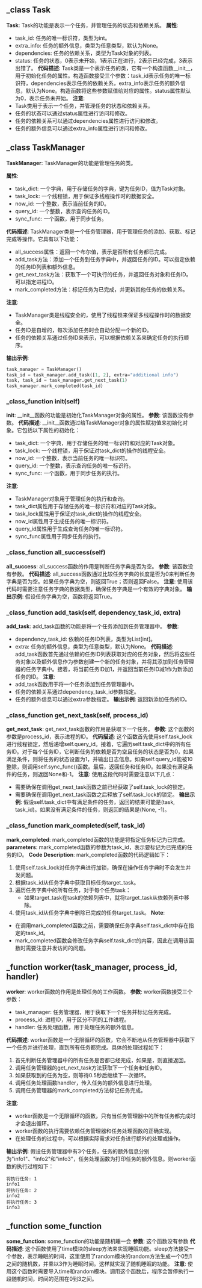 ## _class Task
**Task**: Task的功能是表示一个任务，并管理任务的状态和依赖关系。
**属性**: 
- task_id: 任务的唯一标识符，类型为int。
- extra_info: 任务的额外信息，类型为任意类型，默认为None。
- dependencies: 任务的依赖关系，类型为Task对象的列表。
- status: 任务的状态，0表示未开始，1表示正在进行，2表示已经完成，3表示出错了。
**代码描述**: Task类是一个表示任务的类，它有一个构造函数__init__，用于初始化任务的属性。构造函数接受三个参数：task_id表示任务的唯一标识符，dependencies表示任务的依赖关系，extra_info表示任务的额外信息，默认为None。构造函数将这些参数赋值给对应的属性。status属性默认为0，表示任务未开始。
**注意**: 
- Task类用于表示一个任务，并管理任务的状态和依赖关系。
- 任务的状态可以通过status属性进行访问和修改。
- 任务的依赖关系可以通过dependencies属性进行访问和修改。
- 任务的额外信息可以通过extra_info属性进行访问和修改。
## _class TaskManager
**TaskManager**: TaskManager的功能是管理任务的类。

**属性**: 
- task_dict: 一个字典，用于存储任务的字典，键为任务ID，值为Task对象。
- task_lock: 一个线程锁，用于保证多线程操作时的数据安全。
- now_id: 一个整数，表示当前任务的ID。
- query_id: 一个整数，表示查询任务的ID。
- sync_func: 一个函数，用于同步任务。

**代码描述**: 
TaskManager类是一个任务管理器，用于管理任务的添加、获取、标记完成等操作。它具有以下功能：

- all_success属性：返回一个布尔值，表示是否所有任务都已完成。
- add_task方法：添加一个任务到任务字典中，并返回任务的ID。可以指定依赖的任务ID列表和额外信息。
- get_next_task方法：获取下一个可执行的任务，并返回任务对象和任务ID。可以指定进程ID。
- mark_completed方法：标记任务为已完成，并更新其他任务的依赖关系。

**注意**: 
- TaskManager类是线程安全的，使用了线程锁来保证多线程操作时的数据安全。
- 任务ID是自增的，每次添加任务时会自动分配一个新的ID。
- 任务的依赖关系通过任务ID来表示，可以根据依赖关系来确定任务的执行顺序。

**输出示例**:
```python
task_manager = TaskManager()
task_id = task_manager.add_task([1, 2], extra="additional info")
task, task_id = task_manager.get_next_task(1)
task_manager.mark_completed(task_id)
```
### _class_function __init__(self)
**__init__**: __init__函数的功能是初始化TaskManager对象的属性。
**参数**: 该函数没有参数。
**代码描述**: __init__函数通过给TaskManager对象的属性赋初值来初始化对象。它包括以下属性的初始化：
- task_dict: 一个字典，用于存储任务的唯一标识符和对应的Task对象。
- task_lock: 一个线程锁，用于保证对task_dict的操作的线程安全。
- now_id: 一个整数，表示当前任务的唯一标识符。
- query_id: 一个整数，表示查询任务的唯一标识符。
- sync_func: 一个函数，用于同步任务的执行。

**注意**: 
- TaskManager对象用于管理任务的执行和查询。
- task_dict属性用于存储任务的唯一标识符和对应的Task对象。
- task_lock属性用于保证对task_dict的操作的线程安全。
- now_id属性用于生成任务的唯一标识符。
- query_id属性用于生成查询任务的唯一标识符。
- sync_func属性用于同步任务的执行。
### _class_function all_success(self)
**all_success**: all_success函数的作用是判断任务字典是否为空。
**参数**: 该函数没有参数。
**代码描述**: all_success函数通过比较任务字典的长度是否为0来判断任务字典是否为空。如果任务字典为空，则返回True；否则返回False。
**注意**: 使用该代码时需要注意任务字典的数据类型，确保任务字典是一个有效的字典对象。
**输出示例**: 假设任务字典为空，函数将返回True。
### _class_function add_task(self, dependency_task_id, extra)
**add_task**: add_task函数的功能是将一个任务添加到任务管理器中。
**参数**: 
- dependency_task_id: 依赖的任务ID列表，类型为List[int]。
- extra: 任务的额外信息，类型为任意类型，默认为None。
**代码描述**: add_task函数首先通过依赖的任务ID列表获取对应的任务对象，然后将这些任务对象以及额外信息作为参数创建一个新的任务对象，并将其添加到任务管理器的任务字典中。接着，将当前任务ID加1，并返回当前任务ID减1作为新添加任务的ID。
**注意**: 
- add_task函数用于将一个任务添加到任务管理器中。
- 任务的依赖关系通过dependency_task_id参数指定。
- 任务的额外信息可以通过extra参数指定。
**输出示例**: 返回新添加任务的ID。
### _class_function get_next_task(self, process_id)
**get_next_task**: get_next_task函数的作用是获取下一个任务。
**参数**: 这个函数的参数是process_id，表示进程的ID。
**代码描述**: 这个函数首先使用self.task_lock进行线程锁定，然后递增self.query_id。接着，它遍历self.task_dict中的所有任务ID。对于每个任务ID，它判断任务的依赖是否为空且任务的状态是否为0，如果满足条件，则将任务的状态设置为1，并输出日志信息。如果self.query_id能被10整除，则调用self.sync_func()函数。最后，返回任务和任务ID。如果没有满足条件的任务，则返回None和-1。
**注意**: 使用这段代码时需要注意以下几点：
- 需要确保在调用get_next_task函数之前已经获取了self.task_lock的锁定。
- 需要确保在调用get_next_task函数之后释放了self.task_lock的锁定。
**输出示例**: 假设self.task_dict中有满足条件的任务，返回的结果可能是(task, task_id)。如果没有满足条件的任务，则返回的结果是(None, -1)。
### _class_function mark_completed(self, task_id)
**mark_completed**: mark_completed函数的功能是将指定任务标记为已完成。
**parameters**: mark_completed函数的参数为task_id，表示要标记为已完成的任务的ID。
**Code Description**: mark_completed函数的代码逻辑如下：
1. 使用self.task_lock对任务字典进行加锁，确保在操作任务字典时不会发生并发问题。
2. 根据task_id从任务字典中获取目标任务target_task。
3. 遍历任务字典中的所有任务，对于每个任务task：
   - 如果target_task在task的依赖列表中，就将target_task从依赖列表中移除。
4. 使用task_id从任务字典中删除已完成的任务target_task。
**Note**: 
- 在调用mark_completed函数之前，需要确保任务字典self.task_dict中存在指定的task_id。
- mark_completed函数会修改任务字典self.task_dict的内容，因此在调用该函数时需要注意并发访问的问题。
## _function worker(task_manager, process_id, handler)
**worker**: worker函数的作用是处理任务的工作函数。
**参数**: worker函数接受三个参数：
- task_manager: 任务管理器，用于获取下一个任务并标记任务完成。
- process_id: 进程ID，用于区分不同的工作进程。
- handler: 任务处理函数，用于处理任务的额外信息。

**代码描述**: worker函数是一个无限循环的函数，它会不断地从任务管理器中获取下一个任务并进行处理，直到所有任务都完成。具体的处理过程如下：
1. 首先判断任务管理器中的所有任务是否都已经完成，如果是，则直接返回。
2. 调用任务管理器的get_next_task方法获取下一个任务和任务ID。
3. 如果获取到的任务为空，则等待0.5秒后继续下一次循环。
4. 调用任务处理函数handler，传入任务的额外信息进行处理。
5. 调用任务管理器的mark_completed方法标记任务完成。

**注意**: 
- worker函数是一个无限循环的函数，只有当任务管理器中的所有任务都完成时才会退出循环。
- worker函数的执行需要依赖任务管理器和任务处理函数的正确实现。
- 在处理任务的过程中，可以根据实际需求对任务进行额外的处理或操作。

**输出示例**:
假设任务管理器中有3个任务，任务的额外信息分别为"info1"、"info2"和"info3"，任务处理函数为打印任务的额外信息。则worker函数的执行过程如下：
```
将执行任务: 1
info1
将执行任务: 2
info2
将执行任务: 3
info3
```
## _function some_function
**some_function**: some_function的功能是随机睡一会
**参数**: 这个函数没有参数
**代码描述**: 这个函数使用了time模块的sleep方法来实现睡眠功能。sleep方法接受一个参数，表示睡眠的时间，这里使用了random模块的random方法生成一个0到1之间的随机数，并乘以3作为睡眠时间。这样就实现了随机睡眠的功能。
**注意**: 使用这个函数时需要导入time和random模块。调用这个函数后，程序会暂停执行一段随机时间，时间的范围在0到3之间。

